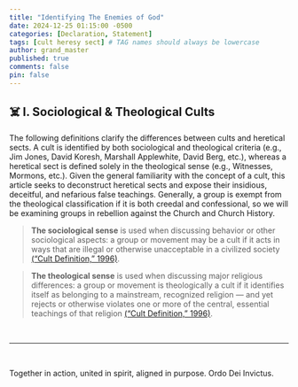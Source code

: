```yaml
---
title: "Identifying The Enemies of God"
date: 2024-12-25 01:15:00 -0500
categories: [Declaration, Statement]
tags: [cult heresy sect] # TAG names should always be lowercase
author: grand_master
published: true
comments: false
pin: false
---
```


## ☠️ I. Sociological & Theological Cults
<a name="sociological-theological" href="#" style="font-size:2.1em;"></a>

The following definitions clarify the differences between cults and heretical sects. A cult is identified by both sociological and theological criteria (e.g., Jim Jones, David Koresh, Marshall Applewhite, David Berg, etc.), whereas a heretical sect is defined solely in the theological sense (e.g., Witnesses, Mormons, etc.). Given the general familiarity with the concept of a cult, this article seeks to deconstruct heretical sects and expose their insidious, deceitful, and nefarious false teachings. Generally, a group is exempt from the theological classification if it is both creedal and confessional, so we will be examining groups in rebellion against the Church and Church History.

> **The sociological sense** is used when discussing behavior or other sociological aspects: a group or movement may be a cult if it acts in ways that are illegal or otherwise unacceptable in a civilized society [(&ldquo;Cult Definition,&rdquo; 1996)](https://www.cultdefinition.com/#cult-meanings-of-the-term-vary).

> **The theological sense** is used when discussing major religious differences: a group or movement is theologically a cult if it identifies itself as belonging to a mainstream, recognized religion — and yet rejects or otherwise violates one or more of the central, essential teachings of that religion [(&ldquo;Cult Definition,&rdquo; 1996)](https://www.cultdefinition.com/#cult-meanings-of-the-term-vary).


<br>

---

<br>

Together in action, united in spirit, aligned in purpose. Ordo Dei Invictus.

<script>
    var refTagger = {
        settings: {
            bibleVersion: 'NLT'
        }
    };

    (function(d, t) {
        var n=d.querySelector('[nonce]');
        refTagger.settings.nonce = n && (n.nonce||n.getAttribute('nonce'));
        var g = d.createElement(t), s = d.getElementsByTagName(t)[0];
        g.src = 'https://api.reftagger.com/v2/RefTagger.js';
        g.nonce = refTagger.settings.nonce;
        s.parentNode.insertBefore(g, s);
    }(document, 'script'));
</script>
